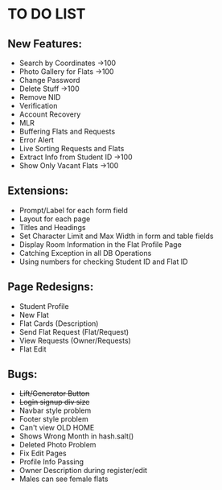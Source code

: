 # TO DO LIST

## New Features:
* Search by Coordinates             ->100
* Photo Gallery for Flats           ->100
* Change Password
* Delete Stuff                      ->100
* Remove NID
* Verification
* Account Recovery
* MLR
* Buffering Flats and Requests
* Error Alert
* Live Sorting Requests and Flats
* Extract Info from Student ID      ->100
* Show Only Vacant Flats            ->100

## Extensions:
* Prompt/Label for each form field
* Layout for each page
* Titles and Headings
* Set Character Limit and Max Width in form and table fields
* Display Room Information in the Flat Profile Page
* Catching Exception in all DB Operations
* Using numbers for checking Student ID and Flat ID

## Page Redesigns:
* Student Profile
* New Flat
* Flat Cards (Description)
* Send Flat Request (Flat/Request)
* View Requests (Owner/Requests)
* Flat Edit

## Bugs:
* ~~Lift/Generator Button~~
* ~~Login signup div size~~
* Navbar style problem
* Footer style problem
* Can't view OLD HOME
* Shows Wrong Month in hash.salt()
* Deleted Photo Problem
* Fix Edit Pages
* Profile Info Passing
* Owner Description during register/edit
* Males can see female flats
